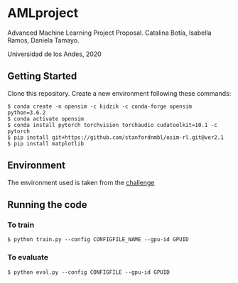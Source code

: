 # AMLproject
Advanced Machine Learning Project Proposal. 
Catalina Botía, Isabella Ramos, Daniela Tamayo. 

Universidad de los Andes, 2020

## Getting Started
Clone this repository.
Create a new environment following these commands: 
```
$ conda create -n opensim -c kidzik -c conda-forge opensim python=3.6.2
$ conda activate opensim
$ conda install pytorch torchvision torchaudio cudatoolkit=10.1 -c pytorch
$ pip install git+https://github.com/stanfordnmbl/osim-rl.git@ver2.1
$ pip install matplotlib
```
## Environment
The environment used is taken from the [challenge](https://github.com/stanfordnmbl/osim-rl) 

## Running the code
### To train
```
$ python train.py --config CONFIGFILE_NAME --gpu-id GPUID
```
### To evaluate
```
$ python eval.py --config CONFIGFILE --gpu-id GPUID
```
